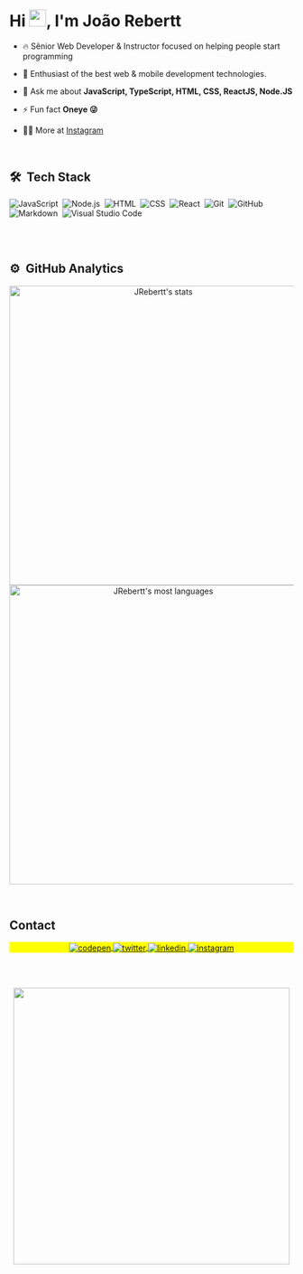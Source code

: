 <!-- ### Hi there 👋 -->
<h1 align="left">Hi <img src="https://raw.githubusercontent.com/kaueMarques/kaueMarques/master/hi.gif" height="30px">, I'm João Rebertt</h1>

<!-- 
<p align="left"> <img src="https://komarev.com/ghpvc/?username=JRebertt&color=yellow" alt="Profile views" /> </p> -->

- 🔥 Sênior Web Developer & Instructor focused on helping people start programming

- 🔭 Enthusiast of the best web & mobile development technologies.

- 💬 Ask me about **JavaScript, TypeScript, HTML, CSS, ReactJS, Node.JS**

- ⚡ Fun fact **Oneye 😜**

- 👨‍💻 More at [Instagram](https://www.instagram.com/joaorebertt/)

<br>

## 🛠 &nbsp;Tech Stack

<p align="center">

![JavaScript](https://img.shields.io/badge/-JavaScript-05122A?style=flat&logo=javascript)&nbsp;
![Node.js](https://img.shields.io/badge/-Node.js-05122A?style=flat&logo=node.js)&nbsp;
![HTML](https://img.shields.io/badge/-HTML-05122A?style=flat&logo=HTML5)&nbsp;
![CSS](https://img.shields.io/badge/-CSS-05122A?style=flat&logo=CSS3&logoColor=1572B6)&nbsp;
![React](https://img.shields.io/badge/-React-05122A?style=flat&logo=react)&nbsp;
![Git](https://img.shields.io/badge/-Git-05122A?style=flat&logo=git)&nbsp;
![GitHub](https://img.shields.io/badge/-GitHub-05122A?style=flat&logo=github)&nbsp;
![Markdown](https://img.shields.io/badge/-Markdown-05122A?style=flat&logo=markdown)&nbsp;
![Visual Studio Code](https://img.shields.io/badge/-Visual%20Studio%20Code-05122A?style=flat&logo=visual-studio-code&logoColor=007ACC)&nbsp;

</p>
<!-- ![PostgreSQL](https://img.shields.io/badge/-PostgreSQL-05122A?style=flat&logo=postgresql)&nbsp;
![SQLite](https://img.shields.io/badge/-SQLite-05122A?style=flat&logo=sqlite)&nbsp; -->

<br><br>

## ⚙️ &nbsp;GitHub Analytics

<p align="center">
<img width="530em" src="https://github-readme-stats.vercel.app/api?username=JRebertt&show_icons=true&theme=vision-friendly-dark" alt="JRebertt's stats"/>
<img width="530em" src="https://github-readme-stats.vercel.app/api/top-langs/?username=JRebertt&layout=compact&theme=vision-friendly-dark" alt="JRebertt's most languages"/>
</p>

<br>

## Contact

<p align="center" style="background:yellow">
<a href="https://codepen.io/JRebertt" target="_blank">
  <img align="center" src="https://img.shields.io/badge/-JRebertt-05122A?style=flat&logo=codepen" alt="codepen"/>
</a>
<a href="https://twitter.com/JRebertt" target="_blank">
  <img align="center" src="https://img.shields.io/badge/-JRebertt-05122A?style=flat&logo=twitter" alt="twitter"/>  
</a>
<a href="https://linkedin.com/in/JRebertt" target="_blank">
  <img align="center" src="https://img.shields.io/badge/-JRebertt-05122A?style=flat&logo=linkedin" alt="linkedin"/>
</a>
<a href="https://instagram.com/JRebertt" target="_blank">
 <img align="center" src="https://img.shields.io/badge/-JRebertt-05122A?style=flat&logo=instagram" alt="instagram"/>
</a>
<!-- <a href="https://youtube.com/JRebertt" target="_blank">
 <img align="center" src="https://img.shields.io/badge/-JRebertt-05122A?style=flat&logo=youtube" alt="youtube"/>
</a> -->
</p>

<br><br>

<p align="center">
<img width="490em"  src="https://github-readme-twitter-gazf.vercel.app/api?id=JRebertt&layout=wide&show_reply=off&show_retweet=off" />
</p>



<!--
**JRebertt/JRebertt** is a ✨ _special_ ✨ repository because its `README.md` (this file) appears on your GitHub profile.

Here are some ideas to get you started:

- 🔭 I’m currently working on ...
- 🌱 I’m currently learning ...
- 👯 I’m looking to collaborate on ...
- 🤔 I’m looking for help with ...
- 💬 Ask me about ...
- 📫 How to reach me: ...
- 😄 Pronouns: ...
- ⚡ Fun fact: ...
-->
